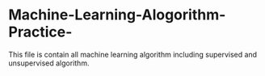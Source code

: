 # Machine-Learning-Alogorithm-Practice-
This file is contain all machine learning algorithm including supervised and unsupervised algorithm.

